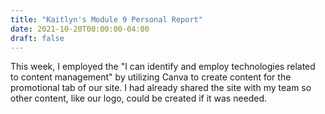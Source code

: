 ```yaml
---
title: "Kaitlyn's Module 9 Personal Report"
date: 2021-10-20T00:00:00-04:00
draft: false
---
```


This week, I employed the "I can identify and employ technologies related to content management" by utilizing Canva to create content for the promotional tab of our site. I had already shared the site with my team so other content, like our logo, could be created if it was needed.
